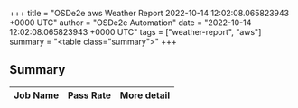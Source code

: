 +++
title = "OSDe2e aws Weather Report 2022-10-14 12:02:08.065823943 +0000 UTC"
author = "OSDe2e Automation"
date = "2022-10-14 12:02:08.065823943 +0000 UTC"
tags = ["weather-report", "aws"]
summary = "<table class=\"summary\"></table>"
+++
## Summary

| Job Name | Pass Rate | More detail |
|----------|-----------|-------------|




